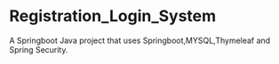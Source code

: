 # Registration_Login_System
A Springboot Java project that uses Springboot,MYSQL,Thymeleaf and Spring Security.
